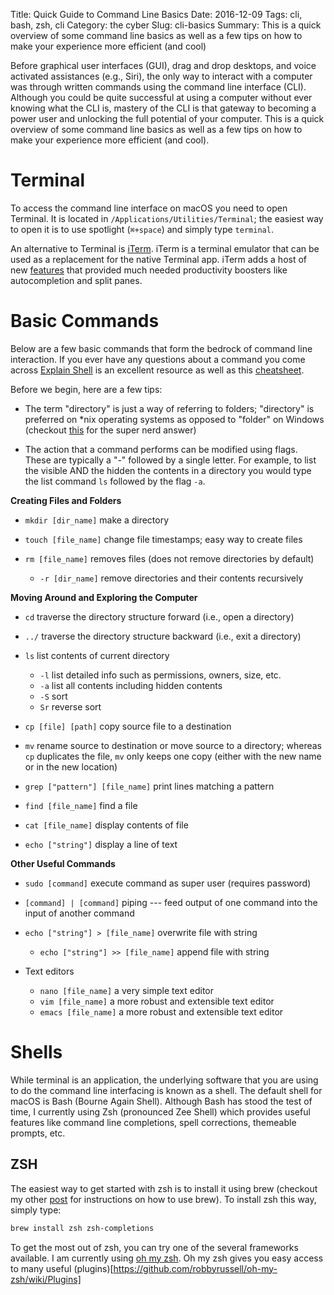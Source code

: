 Title: Quick Guide to Command Line Basics
Date: 2016-12-09
Tags: cli, bash, zsh, cli
Category: the cyber
Slug: cli-basics
Summary: This is a quick overview of some command line basics as well as a few tips on how to make your experience more efficient (and cool)

<!-- for more detailed overview see command line tutorial -->

Before graphical user interfaces (GUI), drag and drop desktops, and voice activated assistances (e.g., Siri), the only way to interact with a computer was through written commands using the command line interface (CLI). Although you could be quite successful at using a computer without ever knowing what the CLI is, mastery of the CLI is that gateway to becoming a power user and unlocking the full potential of your computer. This is a quick overview of some command line basics as well as a few tips on how to make your experience more efficient (and cool).

# Terminal

To access the command line interface on macOS you need to open Terminal. It is located in `/Applications/Utilities/Terminal`; the easiest way to open it is to use spotlight (`⌘+space`) and simply type `terminal`.

An alternative to Terminal is [iTerm](https://www.iterm2.com). iTerm is a terminal emulator that can be used as a replacement for the native Terminal app. iTerm adds a host of new [features](https://www.iterm2.com/features.html) that provided much needed productivity boosters like autocompletion and split panes.

# Basic Commands

Below are a few basic commands that form the bedrock of command line interaction. If you ever have any questions about a command you come across [Explain Shell](http://explainshell.com) is an excellent resource as well as this [cheatsheet](https://github.com/0nn0/terminal-mac-cheatsheet).

Before we begin, here are a few tips:

* The term "directory" is just a way of referring to folders; "directory" is preferred on \*nix operating systems as opposed to "folder" on Windows (checkout [this](http://superuser.com/questions/169457/directory-vs-folder) for the super nerd answer)

* The action that a command performs can be modified using flags. These are typically a "-" followed by a single letter. For example, to list the visible AND the hidden the contents in a directory you would type the list command `ls` followed by the flag `-a`.

<!-- screenshots; tree -->

**Creating Files and Folders**

* `mkdir [dir_name]` make a directory

* `touch [file_name]` change file timestamps; easy way to create files

* `rm [file_name]` removes files (does not remove directories by default)
    * `-r [dir_name]` remove directories and their contents recursively

**Moving Around and Exploring the Computer**

* `cd` traverse the directory structure forward (i.e., open a directory)

* `../` traverse the directory structure backward (i.e., exit a directory)

* `ls` list contents of current directory
    * `-l` list detailed info such as permissions, owners, size, etc.
    * `-a` list all contents including hidden contents
    * `-S` sort
    * `Sr` reverse sort
* `cp [file] [path]` copy source file to a destination

* `mv` rename source to destination or move source to a directory; whereas `cp` duplicates the file, `mv` only keeps one copy (either with the new name or in the new location)

* `grep ["pattern"] [file_name]` print lines matching a pattern

* `find [file_name]` find a file

* `cat [file_name]` display contents of file

* `echo ["string"]` display a line of text

**Other Useful Commands**

* `sudo [command]` execute command as super user (requires password)

* `[command] | [command]` piping --- feed output of one command into the input of another command

* `echo ["string"] > [file_name]` overwrite file with string
    * `echo ["string"] >> [file_name]` append file with string

* Text editors
    * `nano [file_name]` a very simple text editor
    * `vim [file_name]` a more robust and extensible text editor
    * `emacs [file_name]` a more robust and extensible text editor

# Shells

While terminal is an application, the underlying software that you are using to do the command line interfacing is known as a shell. The default shell for macOS is Bash (Bourne Again Shell). Although Bash has stood the test of time, I currently using Zsh (pronounced Zee Shell) which provides useful features like command line completions, spell corrections, themeable prompts, etc.

<!-- ## Bash -->

## ZSH

The easiest way to get started with zsh is to install it using brew (checkout my other [post](timothykylethomas.me/package-management) for instructions on how to use brew). To install zsh this way, simply type:

``` bash
brew install zsh zsh-completions
```
To get the most out of zsh, you can try one of the several frameworks available. I am currently using [oh my zsh](http://ohmyz.sh). Oh my zsh gives you easy access to many useful (plugins)[https://github.com/robbyrussell/oh-my-zsh/wiki/Plugins]


<!-- need post on how I customized my setup

# iTerm

split but can also use tmux

# Extras

`rtv`
`t`
other commands from brew (XX see package management for tips on Brew) -->

